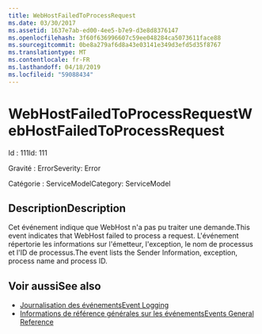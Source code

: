 ```yaml
---
title: WebHostFailedToProcessRequest
ms.date: 03/30/2017
ms.assetid: 1637e7ab-ed00-4ee5-b7e9-d3e8d8376147
ms.openlocfilehash: 3f60f636996607c59ee048284ca5073611face88
ms.sourcegitcommit: 0be8a279af6d8a43e03141e349d3efd5d35f8767
ms.translationtype: MT
ms.contentlocale: fr-FR
ms.lasthandoff: 04/18/2019
ms.locfileid: "59088434"
---
```

# <a name="webhostfailedtoprocessrequest"></a><span data-ttu-id="af191-102">WebHostFailedToProcessRequest</span><span class="sxs-lookup"><span data-stu-id="af191-102">WebHostFailedToProcessRequest</span></span>
<span data-ttu-id="af191-103">Id : 111</span><span class="sxs-lookup"><span data-stu-id="af191-103">Id: 111</span></span>  
  
 <span data-ttu-id="af191-104">Gravité : Error</span><span class="sxs-lookup"><span data-stu-id="af191-104">Severity: Error</span></span>  
  
 <span data-ttu-id="af191-105">Catégorie : ServiceModel</span><span class="sxs-lookup"><span data-stu-id="af191-105">Category: ServiceModel</span></span>  
  
## <a name="description"></a><span data-ttu-id="af191-106">Description</span><span class="sxs-lookup"><span data-stu-id="af191-106">Description</span></span>  
 <span data-ttu-id="af191-107">Cet événement indique que WebHost n'a pas pu traiter une demande.</span><span class="sxs-lookup"><span data-stu-id="af191-107">This event indicates that WebHost failed to process a request.</span></span> <span data-ttu-id="af191-108">L'événement répertorie les informations sur l'émetteur, l'exception, le nom de processus et l'ID de processus.</span><span class="sxs-lookup"><span data-stu-id="af191-108">The event lists the Sender Information, exception, process name and process ID.</span></span>  
  
## <a name="see-also"></a><span data-ttu-id="af191-109">Voir aussi</span><span class="sxs-lookup"><span data-stu-id="af191-109">See also</span></span>

- [<span data-ttu-id="af191-110">Journalisation des événements</span><span class="sxs-lookup"><span data-stu-id="af191-110">Event Logging</span></span>](../../../../../docs/framework/wcf/diagnostics/event-logging/index.md)
- [<span data-ttu-id="af191-111">Informations de référence générales sur les événements</span><span class="sxs-lookup"><span data-stu-id="af191-111">Events General Reference</span></span>](../../../../../docs/framework/wcf/diagnostics/event-logging/events-general-reference.md)
